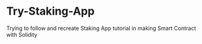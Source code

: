 # Try-Staking-App
Trying to follow and recreate Staking App tutorial in making Smart Contract with Solidity
